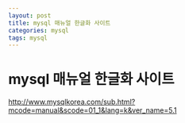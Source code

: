 ```yaml
---
layout: post
title: mysql 매뉴얼 한글화 사이트
categories: mysql
tags: mysql
---
```


# mysql 매뉴얼 한글화 사이트



http://www.mysqlkorea.com/sub.html?mcode=manual&scode=01_1&lang=k&ver_name=5.1